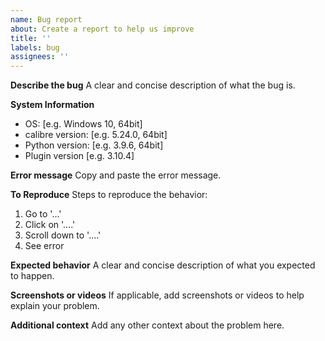 ```yaml
---
name: Bug report
about: Create a report to help us improve
title: ''
labels: bug
assignees: ''
---
```


**Describe the bug**
A clear and concise description of what the bug is.

**System Information**
 - OS: [e.g. Windows 10, 64bit]
 - calibre version: [e.g. 5.24.0, 64bit]
 - Python version: [e.g. 3.9.6, 64bit]
 - Plugin version [e.g. 3.10.4]

**Error message**
Copy and paste the error message.

**To Reproduce**
Steps to reproduce the behavior:
1. Go to '...'
2. Click on '....'
3. Scroll down to '....'
4. See error

**Expected behavior**
A clear and concise description of what you expected to happen.

**Screenshots or videos**
If applicable, add screenshots or videos to help explain your problem.

**Additional context**
Add any other context about the problem here.
